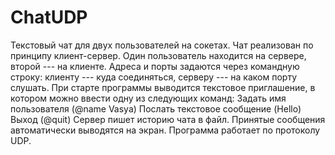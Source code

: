 # ChatUDP
Текстовый чат для двух пользователей на сокетах. Чат реализован по принципу клиент-сервер. Один пользователь находится на сервере, второй --- на клиенте. Адреса и порты задаются через командную строку: клиенту --- куда соединяться, серверу --- на каком порту слушать. При старте программы выводится текстовое приглашение, в котором можно ввести одну из следующих команд:
Задать имя пользователя (@name Vasya)
Послать текстовое сообщение (Hello)
Выход (@quit)
Сервер пишет историю чата в файл.
Принятые сообщения автоматически выводятся на экран. Программа работает по протоколу UDP.
